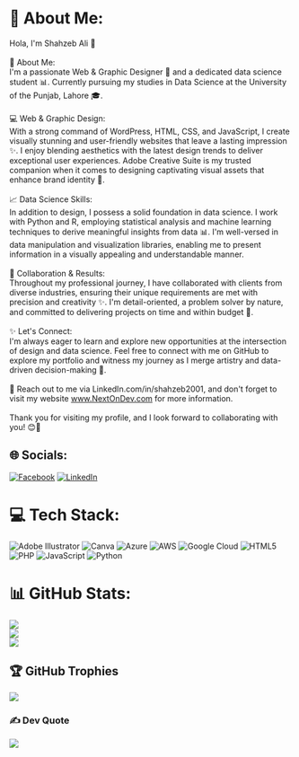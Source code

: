 # 💫 About Me:
Hola, I'm Shahzeb Ali 👋<br><br>🌟 About Me:<br>I'm a passionate Web & Graphic Designer 🎨 and a dedicated data science student 📊. Currently pursuing my studies in Data Science at the University of the Punjab, Lahore 🎓.<br><br>💻 Web & Graphic Design:<br>With a strong command of WordPress, HTML, CSS, and JavaScript, I create visually stunning and user-friendly websites that leave a lasting impression ✨. I enjoy blending aesthetics with the latest design trends to deliver exceptional user experiences. Adobe Creative Suite is my trusted companion when it comes to designing captivating visual assets that enhance brand identity 🎯.<br><br>📈 Data Science Skills:<br>In addition to design, I possess a solid foundation in data science. I work with Python and R, employing statistical analysis and machine learning techniques to derive meaningful insights from data 📊. I'm well-versed in data manipulation and visualization libraries, enabling me to present information in a visually appealing and understandable manner.<br><br>🚀 Collaboration & Results:<br>Throughout my professional journey, I have collaborated with clients from diverse industries, ensuring their unique requirements are met with precision and creativity ✨. I'm detail-oriented, a problem solver by nature, and committed to delivering projects on time and within budget 💪.<br><br>✨ Let's Connect:<br>I'm always eager to learn and explore new opportunities at the intersection of design and data science. Feel free to connect with me on GitHub to explore my portfolio and witness my journey as I merge artistry and data-driven decision-making 🌈.<br><br>📧 Reach out to me via LinkedIn.com/in/shahzeb2001, and don't forget to visit my website www.NextOnDev.com for more information.<br><br>Thank you for visiting my profile, and I look forward to collaborating with you! 😊🌟


## 🌐 Socials:
[![Facebook](https://img.shields.io/badge/Facebook-%231877F2.svg?logo=Facebook&logoColor=white)](https://facebook.com/https://facebook.com/profile.php?id=100085242704263) [![LinkedIn](https://img.shields.io/badge/LinkedIn-%230077B5.svg?logo=linkedin&logoColor=white)](https://linkedin.com/in/https://in.linkedin.com/in/shahzeb2001) 

# 💻 Tech Stack:
![Adobe Illustrator](https://img.shields.io/badge/adobeillustrator-%23FF9A00.svg?style=for-the-badge&logo=adobeillustrator&logoColor=white) ![Canva](https://img.shields.io/badge/Canva-%2300C4CC.svg?style=for-the-badge&logo=Canva&logoColor=white) ![Azure](https://img.shields.io/badge/azure-%230072C6.svg?style=for-the-badge&logo=azure-devops&logoColor=white) ![AWS](https://img.shields.io/badge/AWS-%23FF9900.svg?style=for-the-badge&logo=amazon-aws&logoColor=white) ![Google Cloud](https://img.shields.io/badge/Google%20Cloud-%234285F4.svg?style=for-the-badge&logo=google-cloud&logoColor=white) ![HTML5](https://img.shields.io/badge/html5-%23E34F26.svg?style=for-the-badge&logo=html5&logoColor=white) ![PHP](https://img.shields.io/badge/php-%23777BB4.svg?style=for-the-badge&logo=php&logoColor=white) ![JavaScript](https://img.shields.io/badge/javascript-%23323330.svg?style=for-the-badge&logo=javascript&logoColor=%23F7DF1E) ![Python](https://img.shields.io/badge/python-3670A0?style=for-the-badge&logo=python&logoColor=ffdd54)
# 📊 GitHub Stats:
![](https://github-readme-stats.vercel.app/api?username=Shahzeb-Ali-Web-Developer&theme=tokyonight&hide_border=true&include_all_commits=false&count_private=false)<br/>
![](https://github-readme-streak-stats.herokuapp.com/?user=Shahzeb-Ali-Web-Developer&theme=tokyonight&hide_border=true)<br/>
![](https://github-readme-stats.vercel.app/api/top-langs/?username=Shahzeb-Ali-Web-Developer&theme=tokyonight&hide_border=true&include_all_commits=false&count_private=false&layout=compact)

## 🏆 GitHub Trophies
![](https://github-profile-trophy.vercel.app/?username=Shahzeb-Ali-web-developer&theme=flat&no-frame=false&no-bg=true&margin-w=4)

### ✍️ Dev Quote
![](https://quotes-github-readme.vercel.app/api?type=horizontal&theme=radical)
